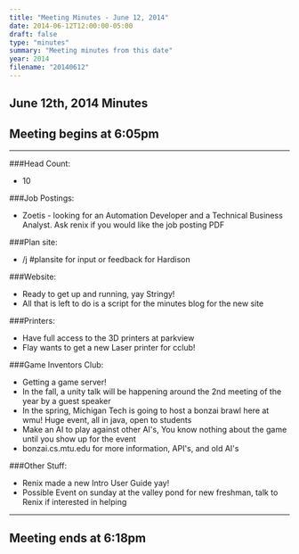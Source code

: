 ```yaml
---
title: "Meeting Minutes - June 12, 2014"
date: 2014-06-12T12:00:00-05:00
draft: false
type: "minutes"
summary: "Meeting minutes from this date"
year: 2014
filename: "20140612"
---
```


## June 12th, 2014 Minutes

## Meeting begins at 6:05pm

- - -

###Head Count:
* 10

###Job Postings:
* Zoetis - looking for an Automation Developer and a Technical Business Analyst. Ask renix if you would like the job posting PDF

###Plan site:
* /j #plansite for input or feedback for Hardison

###Website:
* Ready to get up and running, yay Stringy!
* All that is left to do is a script for the minutes blog for the new site

###Printers:
* Have full access to the 3D printers at parkview
* Flay wants to get a new Laser printer for cclub!

###Game Inventors Club:
* Getting a game server!
* In the fall, a unity talk will be happening around the 2nd meeting of the year by a guest speaker
* In the spring, Michigan Tech is going to host a bonzai brawl here at wmu! Huge event, all in java, open to students
* Make an AI to play against other AI's, You know nothing about the game until you show up for the event
* bonzai.cs.mtu.edu for more information, API's, and old AI's

###Other Stuff:
* Renix made a new Intro User Guide yay!
* Possible Event on sunday at the valley pond for new freshman, talk to Renix if interested in helping

- - - 

## Meeting ends at 6:18pm
